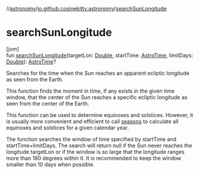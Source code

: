 //[astronomy](../../index.md)/[io.github.cosinekitty.astronomy](index.md)/[searchSunLongitude](search-sun-longitude.md)

# searchSunLongitude

[jvm]\
fun [searchSunLongitude](search-sun-longitude.md)(targetLon: [Double](https://kotlinlang.org/api/latest/jvm/stdlib/kotlin/-double/index.html), startTime: [AstroTime](-astro-time/index.md), limitDays: [Double](https://kotlinlang.org/api/latest/jvm/stdlib/kotlin/-double/index.html)): [AstroTime](-astro-time/index.md)?

Searches for the time when the Sun reaches an apparent ecliptic longitude as seen from the Earth.

This function finds the moment in time, if any exists in the given time window, that the center of the Sun reaches a specific ecliptic longitude as seen from the center of the Earth.

This function can be used to determine equinoxes and solstices. However, it is usually more convenient and efficient to call [seasons](seasons.md) to calculate all equinoxes and solstices for a given calendar year.

The function searches the window of time specified by startTime and startTime+limitDays. The search will return null if the Sun never reaches the longitude targetLon or if the window is so large that the longitude ranges more than 180 degrees within it. It is recommended to keep the window smaller than 10 days when possible.
